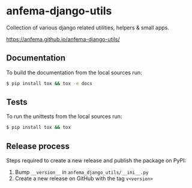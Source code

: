 # anfema-django-utils

Collection of various django related utilities, helpers & small apps.

https://anfema.github.io/anfema-django-utils/

## Documentation

To build the documentation from the local sources run: 
```bash
$ pip install tox && tox -e docs
```

## Tests

To run the unittests from the local sources run: 
```bash
$ pip install tox && tox
```

## Release process

Steps required to create a new release and publish the package on PyPI: 

1. Bump `__version__` in `anfema_django_utils/__ini__.py`
2. Create a new release on GitHub with the tag `v<version>`

